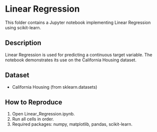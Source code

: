 # Linear Regression

This folder contains a Jupyter notebook implementing Linear Regression using scikit-learn.

## Description
Linear Regression is used for predicting a continuous target variable. The notebook demonstrates its use on the California Housing dataset.

## Dataset
- California Housing (from sklearn.datasets)

## How to Reproduce
1. Open Linear_Regression.ipynb.
2. Run all cells in order.
3. Required packages: numpy, matplotlib, pandas, scikit-learn.
